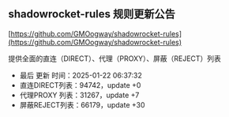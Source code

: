 ## shadowrocket-rules 规则更新公告

[https://github.com/GMOogway/shadowrocket-rules](https://github.com/GMOogway/shadowrocket-rules)

提供全面的直连（DIRECT）、代理（PROXY）、屏蔽（REJECT）列表
- 最后 更新 时间：2025-01-22 06:37:32
- 直连DIRECT列表：94742，update +0
- 代理PROXY 列表：31267，update +7
- 屏蔽REJECT列表：66179，update +30